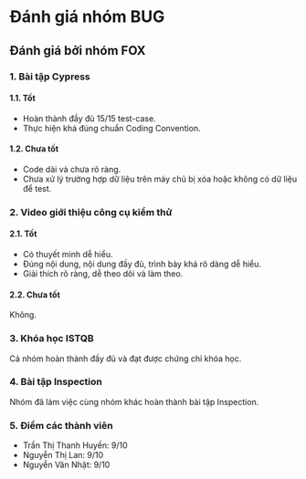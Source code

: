 # Đánh giá nhóm BUG
## Đánh giá bởi nhóm FOX

### 1. Bài tập Cypress
#### 1.1. Tốt
 - Hoàn thành đầy đủ 15/15 test-case.
 - Thực hiện khá đúng chuẩn Coding Convention.

#### 1.2. Chưa tốt
 - Code dài và chưa rõ ràng.
 - Chưa xử lý trường hợp dữ liệu trên máy chủ bị xóa hoặc không có dữ liệu để test.

### 2. Video giới thiệu công cụ kiểm thử
#### 2.1. Tốt
 - Có thuyết minh dễ hiểu.
 - Đúng nội dung, nội dung đầy đủ, trình bày khá rõ dàng dễ hiểu.
 - Giải thích rõ ràng, dễ theo dõi và làm theo.

#### 2.2. Chưa tốt
Không.

### 3. Khóa học ISTQB
Cả nhóm hoàn thành đầy đủ và đạt được chứng chỉ khóa học.

### 4. Bài tập Inspection
Nhóm đã làm việc cùng nhóm khác hoàn thành bài tập Inspection.

### 5. Điểm các thành viên
 - Trần Thị Thanh Huyền: 9/10
 - Nguyễn Thị Lan: 9/10
 - Nguyễn Văn Nhật: 9/10
